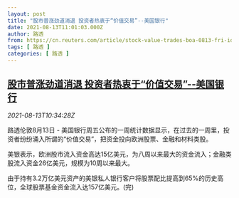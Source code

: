 ```yaml
---
layout: post
title: "股市普涨劲道消退 投资者热衷于“价值交易”--美国银行"
date: 2021-08-13T11:01:03.000Z
author: 路透
from: https://cn.reuters.com/article/stock-value-trades-boa-0813-fri-idCNKBS2FE11U
tags: [ 路透 ]
categories: [ 路透 ]
---
```

<!--1628852463000-->
[股市普涨劲道消退 投资者热衷于“价值交易”--美国银行](https://cn.reuters.com/article/stock-value-trades-boa-0813-fri-idCNKBS2FE11U)
------

<div>
<div><i>2021-08-13T10:34:28Z</i></div><p>路透伦敦8月13日 - 美国银行周五公布的一周统计数据显示，在过去的一周里，投资者纷纷涌入所谓的“价值交易”，把资金投向欧洲股票、金融和材料类股。</p><p>美银表示，欧洲股市流入资金高达15亿美元，为八周以来最大的资金流入；金融类股流入资金26亿美元，规模为10周以来最大。</p><p>由于持有3.2万亿美元资产的美银私人银行客户将股票配比提高到65%的历史高位，全球股票基金资金流入达157亿美元。(完)</p>
</div>
